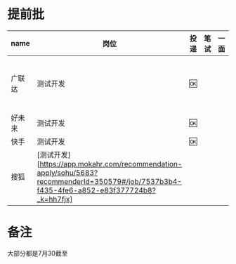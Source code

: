 # 提前批

| name   | 岗位                                                         | 投递 | 笔试 | 一面 | 二面 | 三面 | 备注       |
| :----- | ------------------------------------------------------------ | ---- | ---- | ---- | ---- | ---- | ---------- |
| 广联达 | 测试开发                                                     | 🆗    |      |      |      |      | 不影响秋招 |
| 好未来 | 测试开发                                                     | 🆗    |      |      |      |      |            |
| 快手   | 测试开发                                                     | 🆗    |      |      |      |      |            |
| 搜狐   | [测试开发][https://app.mokahr.com/recommendation-apply/sohu/5683?recommenderId=350579#/job/7537b3b4-f435-4fe6-a852-e83f377724b8?_k=hh7fjx] |      |      |      |      |      |            |

# 备注

大部分都是7月30截至